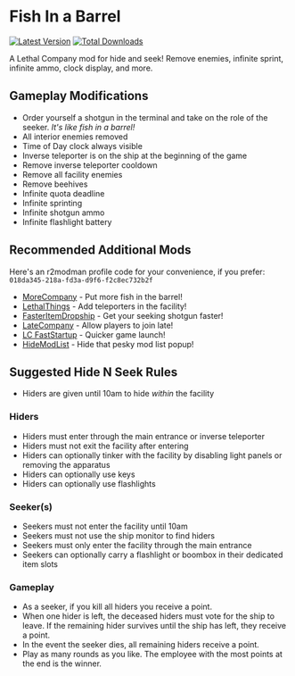 # Fish In a Barrel

[![Latest Version](https://img.shields.io/thunderstore/v/JaredIsCoding/FishInABarrel?logo=thunderstore&logoColor=white)](https://thunderstore.io/c/lethal-company/p/JaredIsCoding/FishInABarrel)
[![Total Downloads](https://img.shields.io/thunderstore/dt/JaredIsCoding/FishInABarrel?logo=thunderstore&logoColor=white)](https://thunderstore.io/c/lethal-company/p/JaredIsCoding/FishInABarrel)

A Lethal Company mod for hide and seek! Remove enemies, infinite sprint, infinite ammo, clock display, and more.

## Gameplay Modifications
- Order yourself a shotgun in the terminal and take on the role of the seeker. *It's like fish in a barrel!*
- All interior enemies removed
- Time of Day clock always visible
- Inverse teleporter is on the ship at the beginning of the game
- Remove inverse teleporter cooldown
- Remove all facility enemies
- Remove beehives
- Infinite quota deadline
- Infinite sprinting
- Infinite shotgun ammo
- Infinite flashlight battery

## Recommended Additional Mods

Here's an r2modman profile code for your convenience, if you prefer: `018da345-218a-fd3a-d9f6-f2c8ec732b2f`

- [MoreCompany](https://thunderstore.io/c/lethal-company/p/notnotnotswipez/MoreCompany/) - Put more fish in the barrel!
- [LethalThings](https://thunderstore.io/c/lethal-company/p/Evaisa/LethalThings/) - Add teleporters in the facility!
- [FasterItemDropship](https://thunderstore.io/c/lethal-company/p/FlipMods/FasterItemDropship/) - Get your seeking shotgun faster!
- [LateCompany](https://thunderstore.io/c/lethal-company/p/anormaltwig/LateCompany/) - Allow players to join late!
- [LC FastStartup](https://thunderstore.io/c/lethal-company/p/flerouwu/LC_FastStartup/) - Quicker game launch!
- [HideModList](https://thunderstore.io/c/lethal-company/p/Sv_Matt/HideModList/) - Hide that pesky mod list popup!

## Suggested Hide N Seek Rules

- Hiders are given until 10am to hide *within* the facility

### Hiders
- Hiders must enter through the main entrance or inverse teleporter
- Hiders must not exit the facility after entering
- Hiders can optionally tinker with the facility by disabling light panels or removing the apparatus
- Hiders can optionally use keys
- Hiders can optionally use flashlights

### Seeker(s)
- Seekers must not enter the facility until 10am
- Seekers must not use the ship monitor to find hiders
- Seekers must only enter the facility through the main entrance
- Seekers can optionally carry a flashlight or boombox in their dedicated item slots

### Gameplay
- As a seeker, if you kill all hiders you receive a point.
- When one hider is left, the deceased hiders must vote for the ship to leave. If the remaining hider survives until the ship has left, they receive a point.
- In the event the seeker dies, all remaining hiders receive a point.
- Play as many rounds as you like. The employee with the most points at the end is the winner.